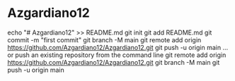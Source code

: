 # Azgardiano12
echo "# Azgardiano12" >> README.md
git init
git add README.md
git commit -m "first commit"
git branch -M main
git remote add origin https://github.com/Azgardiano12/Azgardiano12.git
git push -u origin main
…or push an existing repository from the command line
git remote add origin https://github.com/Azgardiano12/Azgardiano12.git
git branch -M main
git push -u origin main